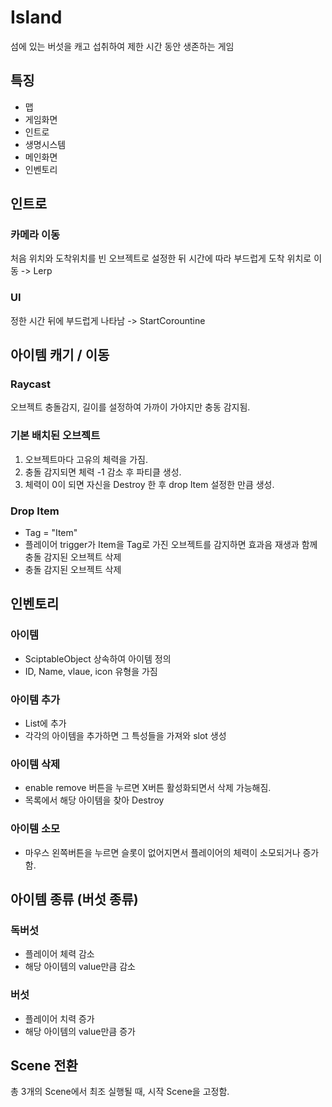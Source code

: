 # Island
섬에 있는 버섯을 캐고 섭취하여 제한 시간 동안 생존하는 게임

## 특징
+ 맵
+ 게임화면
+ 인트로
+ 생명시스템
+ 메인화면
+ 인벤토리

## 인트로
### 카메라 이동
처음 위치와 도착위치를 빈 오브젝트로 설정한 뒤 시간에 따라 부드럽게 도착 위치로 이동 -> Lerp

### UI
정한 시간 뒤에 부드럽게 나타남 -> StartCorountine


## 아이템 캐기 / 이동
### Raycast
오브젝트 충돌감지, 길이를 설정하여 가까이 가야지만 충동 감지됨.

### 기본 배치된 오브젝트 
1. 오브젝트마다 고유의 체력을 가짐.
2. 충돌 감지되면 체력 -1 감소 후 파티클 생성.
3. 체력이 0이 되면 자신을 Destroy 한 후 drop Item 설정한 만큼 생성.

### Drop Item
+ Tag = "Item"
+ 플레이어 trigger가 Item을 Tag로 가진 오브젝트를 감지하면 효과음 재생과 함께 충돌 감지된 오브젝트 삭제
+ 충돌 감지된 오브젝트 삭제

## 인벤토리
### 아이템
+ SciptableObject 상속하여 아이템 정의
+ ID, Name, vlaue, icon 유형을 가짐

### 아이템 추가
+ List에 추가
+ 각각의 아이템을 추가하면 그 특성들을 가져와 slot 생성

### 아이템 삭제 
+ enable remove 버튼을 누르면 X버튼 활성화되면서 삭제 가능해짐.
+ 목록에서 해당 아이템을 찾아 Destroy

### 아이템 소모
+ 마우스 왼쪽버튼을 누르면 슬롯이 없어지면서 플레이어의 체력이 소모되거나 증가함.

## 아이템 종류 (버섯 종류)
### 독버섯 
+ 플레이어 체력 감소
+ 해당 아이템의 value만큼 감소

### 버섯
+ 플레이어 치력 증가
+ 해당 아이템의 value만큼 증가

## Scene 전환
총 3개의 Scene에서 최조 실행될 때, 시작 Scene을 고정함.

